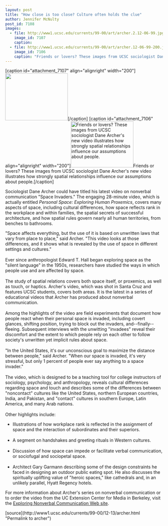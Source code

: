 ```yaml
---
layout: post
title: "How close is too close? Culture often holds the clue"
author: Jennifer McNulty
post_id: 7108
images:
  - file: http://www1.ucsc.edu/currents/99-00/art/archer.2.12-06-99.jpg
    image_id: 7107
    caption: 
  - file: http://www1.ucsc.edu/currents/99-00/art/archer.12-06-99-200.jpg
    image_id: 7106
    caption: "Friends or lovers? These images from UCSC sociologist Dane Archer's new video illustrates how strongly spatial relationships influence our assumptions about people."
---
```


[caption id="attachment_7107" align="alignright" width="200"]<a href="http://localhost/mysite/wp-content/uploads/1999/12/archer.2.12-06-99.jpg"><img class="size-full wp-image-7107" src="http://localhost/mysite/wp-content/uploads/1999/12/archer.2.12-06-99.jpg" alt="" width="200" height="150" /></a>[/caption]
[caption id="attachment_7106" align="alignright" width="200"]<a href="http://localhost/mysite/wp-content/uploads/1999/12/archer.12-06-99-200.jpg"><img class="size-full wp-image-7106" src="http://localhost/mysite/wp-content/uploads/1999/12/archer.12-06-99-200.jpg" alt="Friends or lovers? These images from UCSC sociologist Dane Archer's new video illustrates how strongly spatial relationships influence our assumptions about people." width="200" height="147" /></a>Friends or lovers? These images from UCSC sociologist Dane Archer's new video illustrates how strongly spatial relationships influence our assumptions about people.[/caption]
<p>
  Sociologist Dane Archer could have titled his latest video on nonverbal communication "Space Invaders." The engaging 28-minute video, which is actually entitled <i>Personal Space: Exploring Human Proxemics</i>, covers many aspects of space, including cultural differences, how space reflects rank in the workplace and within families, the spatial secrets of successful architecture, and how spatial rules govern nearly all human territories, from benches to bathrooms.
</p>"Space affects everything, but the use of it is based on unwritten laws that vary from place to place," said Archer. "This video looks at those differences, and it shows what is revealed by the use of space in different settings and cultures."<br>
<br>
Ever since anthropologist Edward T. Hall began exploring space as the "silent language" in the 1950s, researchers have studied the ways in which people use and are affected by space.<br>
<br>
The study of spatial relations covers both space itself, or proxemics, as well as touch, or haptics. Archer's video, which was shot in Santa Cruz and features UCSC students, covers both areas. It is the latest in a series of educational videos that Archer has produced about nonverbal communication.<br>
<br>
Among the highlights of the video are field experiments that document how people react when their personal space is invaded, including covert glances, shifting position, trying to block out the invaders, and--finally--fleeing. Subsequent interviews with the unwitting "invadees" reveal their discomfort and the extent to which people rely on each other to follow society's unwritten yet implicit rules about space.<br>
<br>
"In the United States, it's our unconscious goal to maximize the distance between people," said Archer. "When our space is invaded, it's very stressful, but only 1 percent of people ever say anything to a space invader."<br>
<br>
The video, which is designed to be a teaching tool for college instructors of sociology, psychology, and anthropology, reveals cultural differences regarding space and touch and describes some of the differences between "noncontact" cultures like the United States, northern European countries, India, and Pakistan, and "contact" cultures in southern Europe, Latin America, and many Arab nations.<br>
<br>
Other highlights include:
<ul>
  <li>Illustrations of how workplace rank is reflected in the assignment of space and the interaction of subordinates and their superiors.<br>
    <br>
  </li>
  <li>A segment on handshakes and greeting rituals in Western cultures.<br>
    <br>
  </li>
  <li>Discussion of how space can impede or facilitate verbal communication, or sociofugal and sociopetal space.<br>
    <br>
  </li>
  <li>Architect Gary Garmann describing some of the design constraints he faced in designing an outdoor public eating spot. He also discusses the spiritually uplifting value of "heroic spaces," like cathedrals and, in an unlikely parallel, Hyatt Regency hotels.
  </li>
</ul>
<p>
  For more information about Archer's series on nonverbal communication or to order the video from the UC Extension Center for Media in Berkeley, visit the <a href="http://zzyx.ucsc.edu/~archer">Exploring Nonverbal Communication Web site</a>.
</p>
<p>

</p>
[source](http://www1.ucsc.edu/currents/99-00/12-13/archer.html "Permalink to archer")
